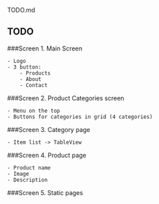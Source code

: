 TODO.md

## TODO

###Screen 1. Main Screen

	- Logo
	- 3 button:
		- Products
		- About
		- Contact

###Screen 2. Product Categories screen

	- Menu on the top
	- Buttons for categories in grid (4 categories)

###Screen 3. Category page

	- Item list -> TableView

###Screen 4. Product page

	- Product name
	- Image
	- Description

###Screen 5. Static pages